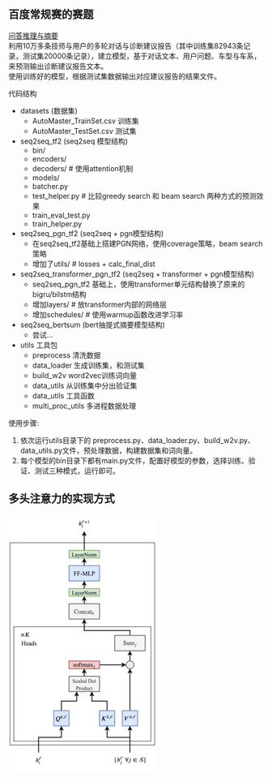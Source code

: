 ## 百度常规赛的赛题
[问答推理与摘要](https://aistudio.baidu.com/aistudio/competition/detail/3)<br>
利用10万多条技师与用户的多轮对话与诊断建议报告（其中训练集82943条记录，测试集20000条记录），建立模型，基于对话文本、用户问题、车型与车系，来预测输出诊断建议报告文本。<br>
使用训练好的模型，根据测试集数据输出对应建议报告的结果文件。

代码结构
+ datasets (数据集)
    + AutoMaster_TrainSet.csv 训练集
    + AutoMaster_TestSet.csv  测试集
+ seq2seq_tf2 (seq2seq 模型结构)
    + bin/
    + encoders/
    + decoders/  # 使用attention机制
    + models/
    + batcher.py
    + test_helper.py  # 比较greedy search 和 beam search 两种方式的预测效果
    + train_eval_test.py
    + train_helper.py
+ seq2seq_pgn_tf2 (seq2seq + pgn模型结构)
    + 在seq2seq_tf2基础上搭建PGN网络，使用coverage策略，beam search策略
    + 增加了utils/ # losses + calc_final_dist
+ seq2seq_transformer_pgn_tf2 (seq2seq + transformer + pgn模型结构)
    + seq2seq_pgn_tf2 基础上，使用transformer单元结构替换了原来的bigru/bilstm结构
    + 增加layers/  # 放transformer内部的网络层
    + 增加schedules/  # 使用warmup函数改进学习率
+ seq2seq_bertsum (bert抽提式摘要模型结构)
    + 尝试...
+ utils 工具包
    + preprocess  清洗数据
    + data_loader  生成训练集，和测试集
    + build_w2v  word2vec训练词向量
    + data_utils  从训练集中分出验证集
    + data_utils  工具函数
    + multi_proc_utils 多进程数据处理


使用步骤:
1. 依次运行utils目录下的 preprocess.py、data_loader.py、build_w2v.py、data_utils.py文件，预处理数据，构建数据集和词向量。
2. 每个模型的bin目录下都有main.py文件，配置好模型的参数，选择训练、验证、测试三种模式，运行即可。

## 多头注意力的实现方式
![](images/self-attention.png)